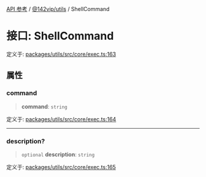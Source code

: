 [API 参考](../../../index.md) / [@142vip/utils](../index.md) / ShellCommand

# 接口: ShellCommand

定义于: [packages/utils/src/core/exec.ts:163](https://github.com/142vip/core-x/blob/b6807ccf6c96718daee70c368eee9968a0b34d48/packages/utils/src/core/exec.ts#L163)

## 属性

### command

> **command**: `string`

定义于: [packages/utils/src/core/exec.ts:164](https://github.com/142vip/core-x/blob/b6807ccf6c96718daee70c368eee9968a0b34d48/packages/utils/src/core/exec.ts#L164)

***

### description?

> `optional` **description**: `string`

定义于: [packages/utils/src/core/exec.ts:165](https://github.com/142vip/core-x/blob/b6807ccf6c96718daee70c368eee9968a0b34d48/packages/utils/src/core/exec.ts#L165)
